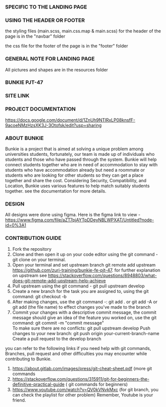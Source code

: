 ### SPECIFIC TO THE LANDING PAGE

### USING THE HEADER OR FOOTER

the styling files (main.scss, main.css.map & main.scss) for the header of the page is in the "navbar" folder

the css file for the footer of the page is in the "footer" folder

### GENERAL NOTE FOR LANDING PAGE

All pictures and shapes are in the resources folder

### BUNKIE PJT-47

### SITE LINK

### PROJECT DOCUMENTATION

https://docs.google.com/document/d/1ZnUh9NTlRxLP08knsfF-9acoeNMzHzsXK3J-3Otofsk/edit?usp=sharing

### ABOUT BUNKIE

Bunkie is a project that is aimed at solving a unique problem among universities students, fortunately, our team is made up of individuals who students and those who have passed through the system.
Bunkie will help connect students together who are in need of accommodation to stay with students who have accommodation already but need a roommate or students who are looking for other students so they can get a place together and share the cost.
Considering Security, Compatibility, and Location, Bunkie uses various features to help match suitably students together. see the documentation for more details.

### DESIGN

All designs were done using figma. Here is the figma link to view - https://www.figma.com/file/aZT7pjAYTpDDeyNBLWPXAT/Untitled?node-id=0%3A1

### CONTRIBUTION GUIDE

1. Fork the repository
2. Clone and then open it up on your code editor using the git command - git clone <url of repo> on your terminal.
3. Open your terminal and set upstream branch git remote add upstream https://github.com/zuri-training/bunkie-fe-pjt-47. for further explanation on upstream see https://stackoverflow.com/questions/8948803/what-does-git-remote-add-upstream-help-achieve
4. Pull upstream using the git command - git pull upstream develop
5. Create a new branch for the task you are assigned to, using the git command: git checkout -b <branch name>
6. After making changes, use the git command -: git add . or git add -A or git add (the file name) to effect changes you've made to the branch
7. Commit your changes with a descriptive commit message, the commit message should give an idea of the feature you worked on, use the git command: git commit -m "commit message"  
   To make sure there are no conflicts: git pull upstream develop
   Push changes to your new branch: git push origin your-current-branch-name
   Create a pull request to the develop branch

you can refer to the following links if you need help with git commands, Branches, pull request and other difficulties you may encounter while contributing to Bunkie.

1. https://about.gitlab.com/images/press/git-cheat-sheet.pdf (more git commands
2. https://stackoverflow.com/questions/315911/git-for-beginners-the-definitive-practical-guide ( git commands for beginners)
3. https://www.youtube.com/watch?v=QV0kVNvkMxc (for git branch, you can check the playlist for other problem) Remember, Youtube is your friend.

